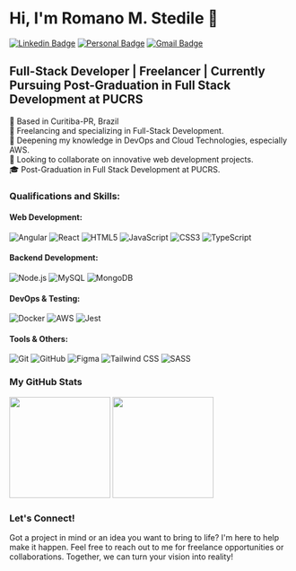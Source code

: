 # Hi, I'm Romano M. Stedile 👋

[![Linkedin Badge](https://img.shields.io/badge/-LinkedIn-b8326f?style=flat-square&logo=Linkedin&logoColor=white&link=https://www.linkedin.com/in/romano-stedile/)](https://www.linkedin.com/in/romano-stedile/)
[![Personal Badge](https://img.shields.io/badge/-Website-b8326f?style=flat-square&logo=Me&logoColor=white&link=https://romanostd.github.io/personal-page/)](https://romanostd.github.io/personal-page/)
[![Gmail Badge](https://img.shields.io/badge/-Email-b8326f?style=flat-square&logo=Gmail&logoColor=white&link=mailto:romanostedile@gmail.com)](mailto:romanostedile@gmail.com)

## Full-Stack Developer | Freelancer | Currently Pursuing Post-Graduation in Full Stack Development at PUCRS

📍 Based in Curitiba-PR, Brazil  
🔭 Freelancing and specializing in Full-Stack Development.  
🌱 Deepening my knowledge in DevOps and Cloud Technologies, especially AWS.  
👯 Looking to collaborate on innovative web development projects.  
🎓 Post-Graduation in Full Stack Development at PUCRS.  

### Qualifications and Skills:

#### Web Development: 
![Angular](https://img.shields.io/badge/Angular-DD0031?style=flat-square&logo=angular&logoColor=white) 
![React](https://img.shields.io/badge/React-61DAFB?style=flat-square&logo=react&logoColor=black) 
![HTML5](https://img.shields.io/badge/HTML5-E34F26?style=flat-square&logo=html5&logoColor=white) 
![JavaScript](https://img.shields.io/badge/JavaScript-F7DF1E?style=flat-square&logo=javascript&logoColor=black) 
![CSS3](https://img.shields.io/badge/CSS3-1572B6?style=flat-square&logo=css3&logoColor=white) 
![TypeScript](https://img.shields.io/badge/TypeScript-3178C6?style=flat-square&logo=typescript&logoColor=white)

#### Backend Development:
![Node.js](https://img.shields.io/badge/Node.js-339933?style=flat-square&logo=node-dot-js&logoColor=white)
![MySQL](https://img.shields.io/badge/MySQL-4479A1?style=flat-square&logo=mysql&logoColor=white)
![MongoDB](https://img.shields.io/badge/MongoDB-47A248?style=flat-square&logo=mongodb&logoColor=white)

#### DevOps & Testing:
![Docker](https://img.shields.io/badge/Docker-2496ED?style=flat-square&logo=docker&logoColor=white)
![AWS](https://img.shields.io/badge/Amazon_AWS-232F3E?style=flat-square&logo=amazonaws&logoColor=white)
![Jest](https://img.shields.io/badge/Jest-C21325?style=flat-square&logo=jest&logoColor=white)

#### Tools & Others:
![Git](https://img.shields.io/badge/Git-F05032?style=flat-square&logo=git&logoColor=white)
![GitHub](https://img.shields.io/badge/GitHub-181717?style=flat-square&logo=github&logoColor=white)
![Figma](https://img.shields.io/badge/Figma-F24E1E?style=flat-square&logo=figma&logoColor=white)
![Tailwind CSS](https://img.shields.io/badge/Tailwind_CSS-06B6D4?style=flat-square&logo=tailwind-css&logoColor=white)
![SASS](https://img.shields.io/badge/Sass-CC6699?style=flat-square&logo=sass&logoColor=white)

### My GitHub Stats

<p float="left">
  <img src="https://github-readme-stats.vercel.app/api?username=romanostd&show_icons=true&theme=radical" height="180">
  <img src="https://github-readme-stats.vercel.app/api/top-langs/?username=romanostd&theme=radical&layout=compact" height="180">
</p>

### Let's Connect!
Got a project in mind or an idea you want to bring to life? I'm here to help make it happen. Feel free to reach out to me for freelance opportunities or collaborations. Together, we can turn your vision into reality!
